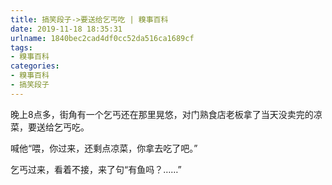```yaml
---
title: 搞笑段子->要送给乞丐吃 | 糗事百科
date: 2019-11-18 18:35:31
urlname: 1840bec2cad4df0cc52da516ca1689cf
tags: 
- 糗事百科
categories:
- 糗事百科
- 搞笑段子
---
```

晚上8点多，街角有一个乞丐还在那里晃悠，对门熟食店老板拿了当天没卖完的凉菜，要送给乞丐吃。

喊他“喂，你过来，还剩点凉菜，你拿去吃了吧。”

乞丐过来，看着不接，来了句“有鱼吗？……”


